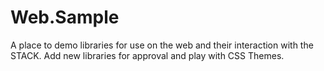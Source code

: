 Web.Sample
==========

A place to demo libraries for use on the web and their interaction with the STACK. Add new libraries for approval and play with CSS Themes.

